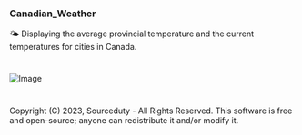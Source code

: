 ### Canadian_Weather

🌤️ Displaying the average provincial temperature and the current temperatures for cities in Canada.

#

![Image](https://github.com/sourceduty/Canadian_Weather/assets/123030236/5ad72aff-f361-4146-a284-a5df52edd4ab)

#

Copyright (C) 2023,  Sourceduty - All Rights Reserved.
This software is free and open-source; anyone can redistribute it and/or modify it.
